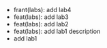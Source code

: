 - frant(labs): add lab4
- feat(labs): add lab3
- feat(labs): add lab2
- feat(labs): add lab1 description
- add lab1
